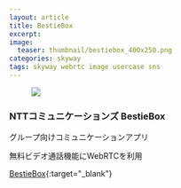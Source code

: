 ```yaml
---
layout: article
title: BestieBox
excerpt: 
image:
  teaser: thumbnail/bestiebox_400x250.png
categories: skyway
tags: skyway webrtc image usercase sns
---
```


<figure>
	<a href="http://506506.ntt.com/smp_ap/bestiebox/" target="_blank"><img src="{{ site.url | replace_first: 'http://', '//' | replace_first: 'https://', '//' }}{{ site.baseurl }}/images/pages/bestiebox.png"></a>
</figure>

### NTTコミュニケーションズ BestieBox

グループ向けコミュニケーションアプリ

無料ビデオ通話機能にWebRTCを利用

[BestieBox](http://506506.ntt.com/smp_ap/bestiebox/){:target="_blank"}
